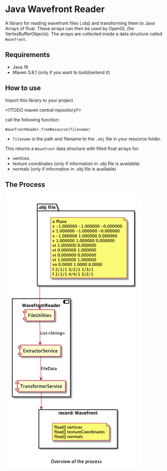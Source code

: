 # Java Wavefront Reader

A library for reading wavefront files (.obj) and transforming them to Java Arrays of float. These arrays can then be
used by OpenGL (for VertexBufferObjects). The arrays are collected inside a data structure called `Wavefront`.

## Requirements

* Java 16
* Maven 3.8.1 (only if you want to build/extend it)

## How to use

Import this library to your project

<!!TODO maven central repository!!>

call the following function:

```
WavefrontReader.fromResource(filename)
```

* `filename` is the path and filename to the `.obj` file in your resource folder.

This returns a `Wavefront` data structure with filled float arrays for:

* vertices
* texture coordinates (only if information in .obj file is available)
* normals (only if information in .obj file is available)

## The Process

![Process Overview][process-overview]


[comment]: <> (collection of links sorted alphabetically ascending)
[process-overview]: documentation/images/Process.png
